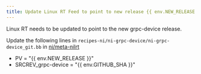 ```yaml
---
title: Update Linux RT Feed to point to new release {{ env.NEW_RELEASE }}
---
```


Linux RT needs to be updated to point to the new grpc-device release.

Update the following lines in `recipes-ni/ni-grpc-device/ni-grpc-device_git.bb` in [ni/meta-nilrt](https://github.com/ni/meta-nilrt)
- PV = "{{ env.NEW_RELEASE }}"
- SRCREV_grpc-device = "{{ env.GITHUB_SHA }}"
